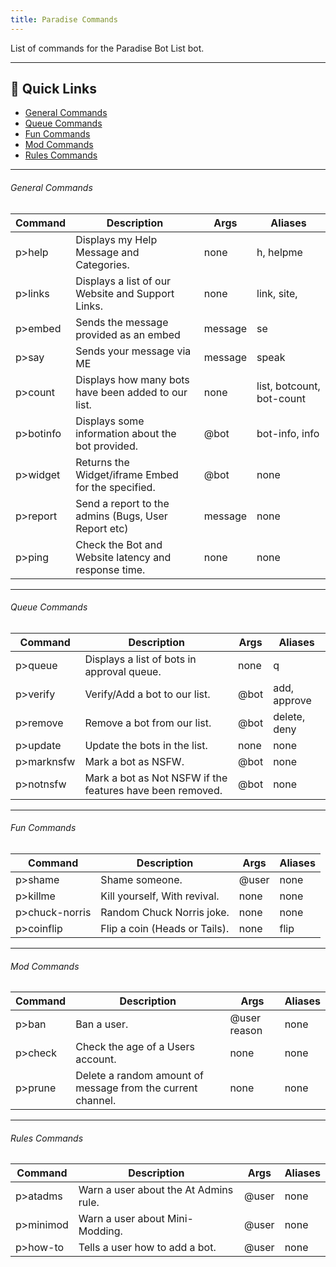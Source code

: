 ```yaml
---
title: Paradise Commands
---
```


List of commands for the Paradise Bot List bot.

---

## 🔗 Quick Links
* [General Commands](#general-commands)
* [Queue Commands](#queue-commands)
* [Fun Commands](#fun-commands)
* [Mod Commands](#mod-commands)
* [Rules Commands](#rules-commands)

---

###### General Commands
| Command      | Description | Args | Aliases
|--------------|----------|--------------| --------------|
p>help | Displays my Help Message and Categories. | none | h, helpme
p>links | Displays a list of our Website and Support Links. | none | link, site,
p>embed | Sends the message provided as an embed | message | se
p>say | Sends your message via ME | message | speak
p>count | Displays how many bots have been added to our list. | none | list, botcount, bot-count
p>botinfo | Displays some information about the bot provided. | @bot | bot-info, info
p>widget | Returns the Widget/iframe Embed for the specified. | @bot | none
p>report | Send a report to the admins (Bugs, User Report etc) | message | none
p>ping | Check the Bot and Website latency and response time. | none | none

---

###### Queue Commands
| Command      | Description | Args | Aliases
|--------------|----------|--------------| --------------|
p>queue | Displays a list of bots in approval queue. | none | q
p>verify | Verify/Add a bot to our list. | @bot | add, approve
p>remove | Remove a bot from our list. | @bot | delete, deny
p>update | Update the bots in the list. | none | none
p>marknsfw | Mark a bot as NSFW. | @bot | none
p>notnsfw | Mark a bot as Not NSFW if the features have been removed. | @bot | none

---

###### Fun Commands
| Command      | Description | Args | Aliases
|--------------|----------|--------------| --------------|
p>shame | Shame someone. | @user | none
p>killme | Kill yourself, With revival. | none | none
p>chuck-norris | Random Chuck Norris joke. | none | none
p>coinflip | Flip a coin (Heads or Tails). | none | flip

--- 

###### Mod Commands
| Command      | Description | Args | Aliases
|--------------|----------|--------------| --------------|
p>ban | Ban a user. | @user reason | none
p>check | Check the age of a Users account. | none | none
p>prune | Delete a random amount of message from the current channel. | none | none

---

###### Rules Commands
| Command      | Description | Args | Aliases
|--------------|----------|--------------| --------------|
p>atadms | Warn a user about the At Admins rule. | @user | none
p>minimod | Warn a user about Mini-Modding. | @user | none
p>how-to | Tells a user how to add a bot. | @user | none

